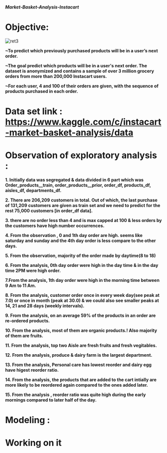 ##### Market-Basket-Analysis-Instacart

# Objective:

![ret3](https://user-images.githubusercontent.com/29980448/107252752-ab185980-6a5b-11eb-9257-f2db71766919.jpg)


**~To predict which previously purchased products will be in a user’s next order.**

**~The goal predict which products will be in a user's next order. The dataset is anonymized and contains a sample of over 3 million grocery orders from more than 200,000 Instacart users.**

**~For each user, 4 and 100 of their orders are given, with the sequence of products purchased in each order.**




# Data set link : https://www.kaggle.com/c/instacart-market-basket-analysis/data



# Observation of exploratory analysis :

**1. Initially data was segregated & data divided in 6 part which was Order_products__train, order_products__prior, order_df, products_df, aisles_df, departments_df.**

**2. There are 206,209 customers in total. Out of which, the last purchase of 131,209 customers are given as train set and we need to predict for the rest 75,000 customers  [in order_df data].**

**3. there are no order less than 4 and is max capped at 100 & less orders by the  customers have high number occurrences.**

**4. From the observation , 0 and 1th day order are high. seems like saturday and sunday and the  4th day order is less compare to the other days.**

**5. From the observation, majority of the order made by daytime(8 to 18)**

**6. From the analysis, 0th day order were high in the day time & in the day time 2PM were high order.**

**7.From the analysis, 1th day order were high in the morning time between 9 Am to 11 Am.**

**8. From the analysis, customer order once in every week day(see peak at 7.0) or once in month (peak at 30.0) & we could also see smaller peaks at 14, 21 and 28 days (weekly intervals).**

**9. From the analysis, on an average 59% of the products in an order are re-ordered products.**

**10. From the analysis, most of them are organic products.! Also majority of them are fruits.**

**11. From the analysis,  top two Aisle are fresh fruits and fresh vegitables.**

**12. From the analysis,  produce & dairy farm is the largest department.**

**13. From the analysis, Personal care has lowest reorder and dairy egg have higest reorder ratio.**

**14. From the analysis, the products that are added to the cart intially are more likely to be reordered again compared to the ones added later.**

**15. From the analysis , reorder ratio was quite high during the early mornings compared to later half of the day.**





# Modeling :

# Working on it
